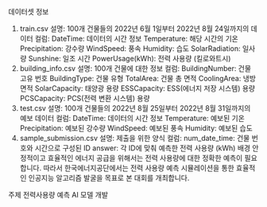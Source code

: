 데이터셋 정보
1. train.csv
설명: 100개 건물들의 2022년 6월 1일부터 2022년 8월 24일까지의 데이터
컬럼:
DateTime: 데이터의 시간 정보
Temperature: 해당 시간의 기온
Precipitation: 강수량
WindSpeed: 풍속
Humidity: 습도
SolarRadiation: 일사량
Sunshine: 일조 시간
PowerUsage(kWh): 전력 사용량 (킬로와트시)
2. building_info.csv
설명: 100개 건물에 대한 정보
컬럼:
BuildingNumber: 건물 고유 번호
BuildingType: 건물 유형
TotalArea: 건물 총 면적
CoolingArea: 냉방 면적
SolarCapacity: 태양광 용량
ESSCapacity: ESS(에너지 저장 시스템) 용량
PCSCapacity: PCS(전력 변환 시스템) 용량
3. test.csv
설명: 100개 건물들의 2022년 8월 25일부터 2022년 8월 31일까지의 예보 데이터
컬럼:
DateTime: 데이터의 시간 정보
Temperature: 예보된 기온
Precipitation: 예보된 강수량
WindSpeed: 예보된 풍속
Humidity: 예보된 습도
4. sample_submission.csv
설명: 제출을 위한 양식
컬럼:
num_date_time: 건물 번호와 시간으로 구성된 ID
answer: 각 ID에 맞춰 예측한 전력 사용량 (kWh)
배경
안정적이고 효율적인 에너지 공급을 위해서는 전력 사용량에 대한 정확한 예측이 필요합니다. 따라서 한국에너지공단에서는 전력 사용량 예측 시뮬레이션을 통한 효율적인 인공지능 알고리즘 발굴을 목표로 본 대회를 개최합니다.

주제
전력사용량 예측 AI 모델 개발
